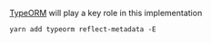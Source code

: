 [TypeORM](https://typeorm.io/) will play a key role in this implementation

```shell
yarn add typeorm reflect-metadata -E
```
